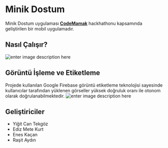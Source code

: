 # Minik Dostum

Minik Dostum uygulaması [**CodeMamak**](https://code.mamak.bel.tr/) hackhathonu kapsamında geliştirilen bir mobil uygulamadır.

## Nasıl Çalışır?
![enter image description here](https://i.hizliresim.com/iYgYpA.png)

## Görüntü İşleme ve Etiketleme
Projede kullanılan Google Firebase görüntü etiketleme teknolojisi sayesinde kullanıcılar tarafından yüklenen görseller yüksek doğruluk oranı ile otonom olarak doğrulanabilmektedir.
![enter image description here](https://i.hizliresim.com/zU8hyl.jpg)

## Geliştiriciler
- Yiğit Can Tekgöz
- Ediz Mete Kurt
- Enes Kaçan
- Raşit Aydın
